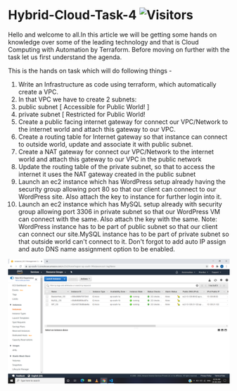 # Hybrid-Cloud-Task-4 ![Visitors](https://visitor-badge.laobi.icu/badge?page_id=az/hybridcloudtask4)
Hello and welcome to all.In this article we will be getting some hands on knowledge over some of the leading technology and that is Cloud Computing with Automation by Terraform. Before moving on further with the task let us first understand the agenda.

This is the hands on task which will do following things -
1. Write an Infrastructure as code using terraform, which automatically create a VPC.
2. In that VPC we have to create 2 subnets:
1. public subnet [ Accessible for Public World! ]
2. private subnet [ Restricted for Public World!
3. Create a public facing internet gateway for connect our VPC/Network to the internet world and attach this gateway to our VPC.
4. Create a routing table for Internet gateway so that instance can connect to outside world, update and associate it with public subnet.
5. Create a NAT gateway for connect our VPC/Network to the internet world and attach this gateway to our VPC in the public network
6. Update the routing table of the private subnet, so that to access the internet it uses the NAT gateway created in the public subnet
7. Launch an ec2 instance which has WordPress setup already having the security group allowing port 80 so that our client can connect to our WordPress site. Also attach the key to instance for further login into it.
8. Launch an ec2 instance which has MySQL setup already with security group allowing port 3306 in private subnet so that our WordPress VM can connect with the same. Also attach the key with the same.
Note: WordPress instance has to be part of public subnet so that our client can connect our site.MySQL instance has to be part of private subnet so that outside world can't connect to it.
Don't forgot to add auto IP assign and auto DNS name assignment option to be enabled.

![Output](https://github.com/azeemushanali/Hybrid-Cloud-Task-4/blob/master/images/Screenshot%20(46).png?raw=true)
